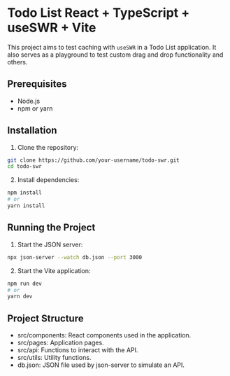 # Todo List React + TypeScript + useSWR + Vite

This project aims to test caching with ```useSWR``` in a Todo List application. It also serves as a playground to test custom drag and drop functionality and others.

## Prerequisites

- Node.js
- npm or yarn

## Installation

1. Clone the repository:

```sh
git clone https://github.com/your-username/todo-swr.git
cd todo-swr
```

2. Install dependencies:
```sh
npm install
# or
yarn install
```

## Running the Project

1. Start the JSON server:
```sh
npx json-server --watch db.json --port 3000
```

2. Start the Vite application:

```sh
npm run dev
# or
yarn dev
```


## Project Structure
- src/components: React components used in the application.
- src/pages: Application pages.
- src/api: Functions to interact with the API.
- src/utils: Utility functions.
- db.json: JSON file used by json-server to simulate an API.



